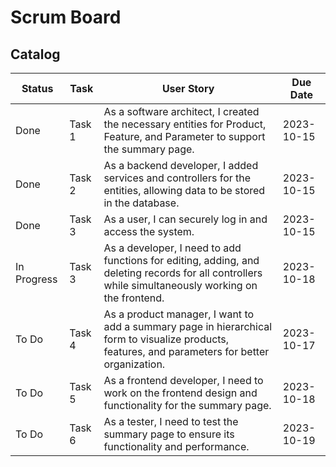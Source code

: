 # Scrum Board
## Catalog
| Status        | Task   | User Story                                             | Due Date   |
|---------------|------- |------------------------------------------------------| ----------  |
| Done          | Task 1 | As a software architect, I created the necessary entities for Product, Feature, and Parameter to support the summary page. | 2023-10-15  |
| Done          | Task 2 | As a backend developer, I added services and controllers for the entities, allowing data to be stored in the database.| 2023-10-15  |
| Done          | Task 3 | As a user, I can securely log in and access the system. | 2023-10-15  |
| In Progress   | Task 3 | As a developer, I need to add functions for editing, adding, and deleting records for all controllers while simultaneously working on the frontend. | 2023-10-18  |
| To Do         | Task 4 | As a product manager, I want to add a summary page in hierarchical form to visualize products, features, and parameters for better organization. | 2023-10-17  |
| To Do         | Task 5 | As a frontend developer, I need to work on the frontend design and functionality for the summary page.  | 2023-10-18  |
| To Do         | Task 6 | As a tester, I need to test the summary page to ensure its functionality and performance.    | 2023-10-19  |

